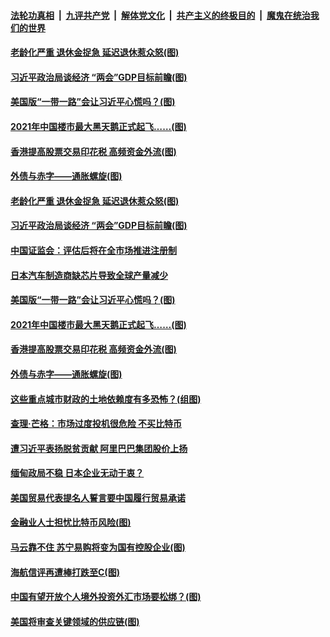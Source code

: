 ####  [法轮功真相](../../../../basic/blob/master/README.md?t=02271131) &nbsp;|&nbsp; [九评共产党](../../../../9ping.md/blob/master/README.md?t=02271131) &nbsp;|&nbsp; [解体党文化](../../../../jtdwh.md/blob/master/README.md?t=02271131)  &nbsp;|&nbsp; [共产主义的终极目的](../../../../gczydzjmd.md/blob/master/README.md?t=02271131) &nbsp;|&nbsp; [魔鬼在统治我们的世界](../../../../mgztzwmdsj.md/blob/master/README.md?t=02271131) 

#### [老龄化严重 退休金捉急 延迟退休惹众怒(图)](../pages/p5/963891.md?t=02271131) 

#### [习近平政治局谈经济 “两会”GDP目标前瞻(图)](../pages/p5/963857.md?t=02271131) 

#### [美国版“一带一路”会让习近平心慌吗？(图)](../pages/p5/963829.md?t=02271131) 

#### [2021年中国楼市最大黑天鹅正式起飞……(图)](../pages/p5/963784.md?t=02271131) 

#### [香港提高股票交易印花税 高频资金外流(图)](../pages/p5/963767.md?t=02271131) 

#### [外债与赤字——通胀螺旋(图)](../pages/p5/963781.md?t=02271131) 

#### [老龄化严重 退休金捉急 延迟退休惹众怒(图)](../pages/p5/963891.md?t=02271131) 

#### [习近平政治局谈经济 “两会”GDP目标前瞻(图)](../pages/p5/963857.md?t=02271131) 

#### [中国证监会：评估后将在全市场推进注册制](../pages/p5/963868.md?t=02271131) 

#### [日本汽车制造商缺芯片导致全球产量减少](../pages/p5/963866.md?t=02271131) 

#### [美国版“一带一路”会让习近平心慌吗？(图)](../pages/p5/963829.md?t=02271131) 

#### [2021年中国楼市最大黑天鹅正式起飞……(图)](../pages/p5/963784.md?t=02271131) 

#### [香港提高股票交易印花税 高频资金外流(图)](../pages/p5/963767.md?t=02271131) 

#### [外债与赤字——通胀螺旋(图)](../pages/p5/963781.md?t=02271131) 

#### [这些重点城市财政的土地依赖度有多恐怖？(组图)](../pages/p5/963777.md?t=02271131) 

#### [查理·芒格：市场过度投机很危险 不买比特币](../pages/p5/963759.md?t=02271131) 

#### [遭习近平表扬脱贫贡献 阿里巴巴集团股价上扬](../pages/p5/963742.md?t=02271131) 

#### [缅甸政局不稳 日本企业无动于衷？](../pages/p5/963740.md?t=02271131) 


#### [美国贸易代表提名人誓言要中国履行贸易承诺](../pages/p5/963729.md?t=02271131) 

#### [金融业人士担忧比特币风险(图)](../pages/p5/963649.md?t=02271131) 

#### [马云靠不住 苏宁易购将变为国有控股企业(图)](../pages/p5/963727.md?t=02271131) 

#### [海航信评再遭棒打跌至C(图)](../pages/p5/963653.md?t=02271131) 

#### [中国有望开放个人境外投资外汇市场要松绑？(图)](../pages/p5/963650.md?t=02271131) 

#### [美国将审查关键领域的供应链(图)](../pages/p5/963646.md?t=02271131) 


